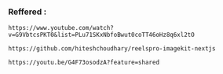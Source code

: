 ### Reffered :
```https://www.youtube.com/watch?v=G9VbtcsPKT0&list=PLu71SKxNbfoBwut0coTT46oHz8q6xl2tO```


```https://github.com/hiteshchoudhary/reelspro-imagekit-nextjs```


``` https://youtu.be/G4F73osodzA?feature=shared ```